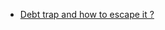 

- [Debt trap and how to escape it ?](https://medium.com/@shamique/debt-trap-and-how-to-escape-it-5ceddddd2f0a)
